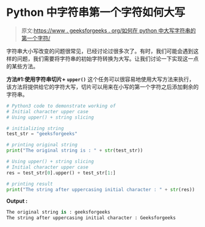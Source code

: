 # Python 中字符串第一个字符如何大写

> 原文:[https://www . geeksforgeeks . org/如何在 python 中大写字符串的第一个字符/](https://www.geeksforgeeks.org/how-to-capitalize-first-character-of-string-in-python/)

字符串大小写改变的问题很常见，已经讨论过很多次了。有时，我们可能会遇到这样的问题，我们需要将字符串的初始字符转换为大写。让我们讨论一下实现这一点的某些方法。

**方法#1:使用字符串切片+ `upper()`**
这个任务可以很容易地使用大写方法来执行，该方法将提供给它的字符大写，切片可以用来在小写的第一个字符之后添加剩余的字符串。

```py
# Python3 code to demonstrate working of
# Initial character upper case
# Using upper() + string slicing

# initializing string 
test_str = "geeksforgeeks"

# printing original string 
print("The original string is : " + str(test_str))

# Using upper() + string slicing
# Initial character upper case
res = test_str[0].upper() + test_str[1:]

# printing result 
print("The string after uppercasing initial character : " + str(res))
```

**Output :**

```py
The original string is : geeksforgeeks
The string after uppercasing initial character : Geeksforgeeks

```